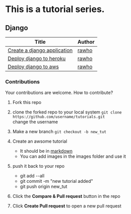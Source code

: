 # This is a tutorial series.

## Django

| Title | Author | 
|---|---|
|[Create a django application](create-django-application.md)| [rawho](https://github.com/rawho)|
|[Deploy django to heroku](deploy-django-to-heroku.md) | [rawho](https://github.com/rawho)|
|[Deploy django to aws](deploy-django-to-aws.md)| [rawho](https://github.com/rawho)||



### Contributions

Your contributions are welcome.
How to contribute?

1. Fork this repo
2. clone the forked repo to your local system
    `git clone https://github.com/username/tutorials.git` <br>
    change the username

3. Make a new branch
    `git checkout -b new_tut`
4. Create an awsome tutorial
    - It should be in [markdown](https://www.markdownguide.org/getting-started/)
    - You can add images in the images folder and use it
5. push it back to your repo
    - git add --all
    - git commit -m "new tutorial added"
    - git push origin new_tut
6. Click the **Compare & Pull request** button in the repo
7. Click **Create Pull request** to open a new pull request